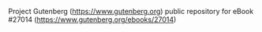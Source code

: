 Project Gutenberg (https://www.gutenberg.org) public repository for eBook #27014 (https://www.gutenberg.org/ebooks/27014)
